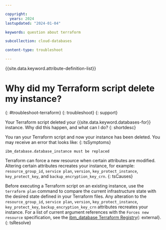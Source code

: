 ```yaml
---

copyright:
  years: 2024
lastupdated: "2024-01-04"

keywords: question about terraform

subcollection: cloud-databases

content-type: troubleshoot

---
```


{{site.data.keyword.attribute-definition-list}}

<!-- Remember that this is the individual topic template for each troubleshooting entry that belongs in a troubleshooting topic group in the Help left nav group. For more information, see the guidance page: https://test.cloud.ibm.com/docs/writing?topic=writing-troubleshooting-topics-->

# Why did my Terraform script delete my instance?
{: #troubleshoot-terraform}
{: troubleshoot}
{: support}

Your Terraform script deleted your {{site.data.keyword.databases-for}} instance. Why did this happen, and what can I do?
{: shortdesc}

You ran your Terraform script and now your instance has been deleted. You may receive an error that looks like:
{: tsSymptoms}

```text
ibm_database.database_instance must be replaced
```

Terraform can force a new resource when certain attributes are modified. Altering certain attributes recreates your instance, for example: `resource_group_id`, `service plan`, `version`, `key_protect_instance`, `key_protect_key`, and `backup_encryption_key_crn`.
{: tsCauses}

Before executing a Terraform script on an existing instance, use the `terraform plan` command to compare the current infrastructure state with the desired state defined in your Terraform files. Any alteration to the `resource_group_id`, `service plan`, `version`, `key_protect_instance`, `key_protect_key`, `backup_encryption_key_crn` attributes recreates your instance. For a list of current argument references with the `Forces new resource` specification, see the [ibm_database Terraform Registry](https://registry.terraform.io/providers/IBM-Cloud/ibm/latest/docs/resources/database){: external}.
{: tsResolve}
